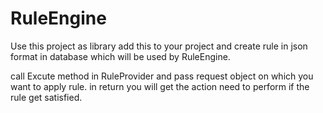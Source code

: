# RuleEngine

Use this project as library
add this to your project and create rule in json format in database which will be used by RuleEngine.

call Excute method in RuleProvider and pass request object on which you want to apply rule.
in return you will get the action need to perform if the rule get satisfied.
